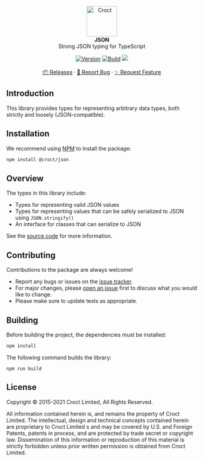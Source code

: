 
<p align="center">
    <a href="https://croct.com">
        <img src="https://cdn.croct.io/brand/logo/repo-icon-green.svg" alt="Croct" height="80"/>
    </a>
    <br />
    <strong>JSON</strong>
    <br />
    Strong JSON typing for TypeScript
</p>
<p align="center">
    <a href="https://www.npmjs.com/package/@croct/json"><img alt="Version" src="https://img.shields.io/npm/v/@croct/json"/></a>
    <a href="https://github.com/croct-tech/json-js/actions/workflows/validate-branch.yaml"><img alt="Build" src="https://github.com/croct-tech/json-js/actions/workflows/validate-branch.yaml/badge.svg" /></a>
    <a href="https://codeclimate.com/repos/6227dfa7885dee01b6001407/maintainability"><img src="https://api.codeclimate.com/v1/badges/dd55cccbb345907fe572/maintainability" /></a>
    <br />
    <br />
    <a href="https://github.com/croct-tech/json-js/releases">📦 Releases</a>
    ·
    <a href="https://github.com/croct-tech/json-js/issues/new?labels=bug&template=bug-report.md">🐞 Report Bug</a>
    ·
    <a href="https://github.com/croct-tech/json-js/issues/new?labels=enhancement&template=feature-request.md">✨ Request Feature</a>
</p>

## Introduction

This library provides types for representing arbitrary data types, both strictly and loosely (JSON-compatible).

## Installation

We recommend using [NPM](https://www.npmjs.com) to install the package:

```sh
npm install @croct/json
```

## Overview

The types in this library include:

- Types for representing valid JSON values
- Types for representing values that can be safely serialized to JSON using `JSON.stringify()`
- An interface for classes that can serialize to JSON

See the [source code](src/mutable.ts) for more information.

## Contributing

Contributions to the package are always welcome! 

- Report any bugs or issues on the [issue tracker](https://github.com/croct-tech/json-ts/issues).
- For major changes, please [open an issue](https://github.com/croct-tech/json-ts/issues) first to discuss what you would like to change.
- Please make sure to update tests as appropriate.

## Building

Before building the project, the dependencies must be installed:

```sh
npm install
```

The following command builds the library:

```
npm run build
```

## License

Copyright © 2015-2021 Croct Limited, All Rights Reserved.

All information contained herein is, and remains the property of Croct Limited. The intellectual, design and technical concepts contained herein are proprietary to Croct Limited s and may be covered by U.S. and Foreign Patents, patents in process, and are protected by trade secret or copyright law. Dissemination of this information or reproduction of this material is strictly forbidden unless prior written permission is obtained from Croct Limited.
